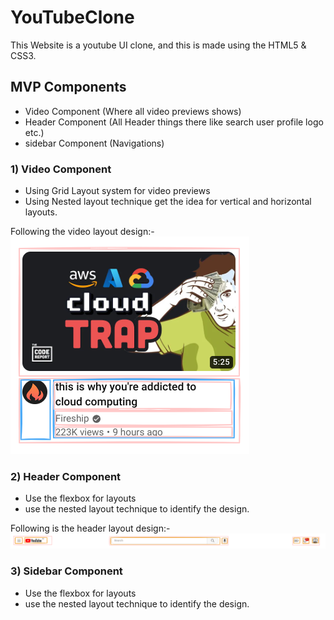 # YouTubeClone

This Website is a youtube UI clone, and this is made using the HTML5 &amp; CSS3.

## MVP Components

- Video Component (Where all video previews shows)
- Header Component (All Header things there like search user profile logo etc.)
- sidebar Component (Navigations)

### 1) Video Component

- Using Grid Layout system for video previews
- Using Nested layout technique get the idea for vertical and horizontal layouts.

Following the video layout design:-
![Nested Layout drawing for video-grid-cmponent](<layouting images/image.png>)

### 2) Header Component

- Use the flexbox for layouts
- use the nested layout technique to identify the design.

Following is the header layout design:-
![Nested Layout drawing for header-component](<layouting images/header.png>)

### 3) Sidebar Component

- Use the flexbox for layouts
- use the nested layout technique to identify the design.
